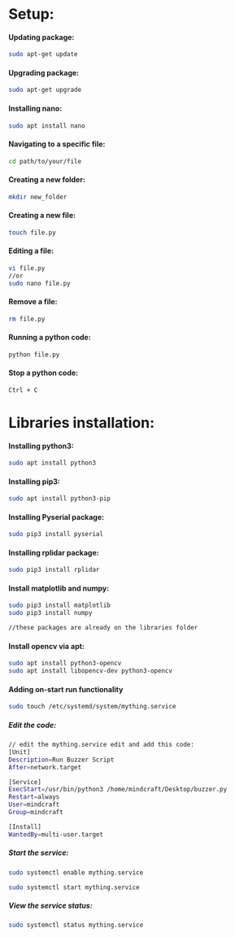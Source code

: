# Setup:
#### Updating package:
```bash
sudo apt-get update
```

#### Upgrading package:
```bash
sudo apt-get upgrade
```
#### Installing nano:
```bash
sudo apt install nano
```

#### Navigating to a specific file:
```bash
cd path/to/your/file
```

#### Creating a new folder:
```bash
mkdir new_folder
```

#### Creating a new file:
```bash
touch file.py
```

#### Editing a file:
```bash
vi file.py
//or
sudo nano file.py
```
#### Remove a file:
```bash
rm file.py
```
#### Running a python code:
```bash
python file.py
```
#### Stop a python code:
```bash
Ctrl + C
```

# Libraries installation:
#### Installing python3:
```bash
sudo apt install python3
```
#### Installing pip3:
```bash
sudo apt install python3-pip
```
#### Installing Pyserial package:
```bash
sudo pip3 install pyserial
```
#### Installing rplidar package:
```bash
sudo pip3 install rplidar
```
#### Install matplotlib and numpy:
```bash
sudo pip3 install matplotlib
sudo pip3 install numpy

//these packages are already on the libraries folder
```
#### Install opencv via apt:
```bash
sudo apt install python3-opencv
sudo apt install libopencv-dev python3-opencv
```

#### Adding on-start run functionality
```bash
sudo touch /etc/systemd/system/mything.service
```
##### Edit the code:
```bash
// edit the mything.service edit and add this code:
[Unit]
Description=Run Buzzer Script
After=network.target

[Service]
ExecStart=/usr/bin/python3 /home/mindcraft/Desktop/buzzer.py
Restart=always
User=mindcraft
Group=mindcraft

[Install]
WantedBy=multi-user.target
```
##### Start the service:
```bash
sudo systemctl enable mything.service
```
```bash
sudo systemctl start mything.service
```
##### View the service status:
```bash
sudo systemctl status mything.service
```

